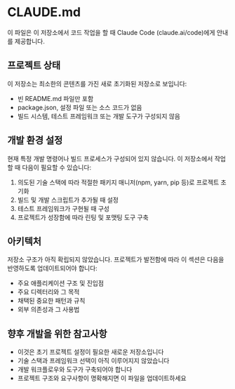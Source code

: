 # CLAUDE.md

이 파일은 이 저장소에서 코드 작업을 할 때 Claude Code (claude.ai/code)에게 안내를 제공합니다.

## 프로젝트 상태

이 저장소는 최소한의 콘텐츠를 가진 새로 초기화된 저장소로 보입니다:
- 빈 README.md 파일만 포함
- package.json, 설정 파일 또는 소스 코드가 없음
- 빌드 시스템, 테스트 프레임워크 또는 개발 도구가 구성되지 않음

## 개발 환경 설정

현재 특정 개발 명령어나 빌드 프로세스가 구성되어 있지 않습니다. 이 저장소에서 작업할 때 다음이 필요할 수 있습니다:

1. 의도된 기술 스택에 따라 적절한 패키지 매니저(npm, yarn, pip 등)로 프로젝트 초기화
2. 빌드 및 개발 스크립트가 추가될 때 설정
3. 테스트 프레임워크가 구현될 때 구성
4. 프로젝트가 성장함에 따라 린팅 및 포맷팅 도구 구축

## 아키텍처

저장소 구조가 아직 확립되지 않았습니다. 프로젝트가 발전함에 따라 이 섹션은 다음을 반영하도록 업데이트되어야 합니다:
- 주요 애플리케이션 구조 및 진입점
- 주요 디렉터리와 그 목적
- 채택된 중요한 패턴과 규칙
- 외부 의존성과 그 사용법

## 향후 개발을 위한 참고사항

- 이것은 초기 프로젝트 설정이 필요한 새로운 저장소입니다
- 기술 스택과 프레임워크 선택이 아직 이루어지지 않았습니다
- 개발 워크플로우와 도구가 구축되어야 합니다
- 프로젝트 구조와 요구사항이 명확해지면 이 파일을 업데이트하세요